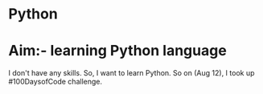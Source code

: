 # Python
# Aim:- learning Python language
 
 I don't have any skills. So, I want to learn Python. 
 So on (Aug 12), I took up #100DaysofCode challenge.
